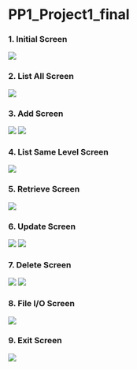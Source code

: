 # PP1_Project1_final
### 1. Initial Screen
<img src='https://github.com/yoomin-hwang/PP1_Project1_final/assets/134265429/f8f38c1c-51b0-4eff-86f7-1bf6f569caf8'>

### 2. List All Screen
<img src='https://github.com/yoomin-hwang/PP1_Project1_final/assets/134265429/88bc1362-5481-4052-bdd6-532845376b24'>

### 3. Add Screen
<img src='https://github.com/yoomin-hwang/PP1_Project1_final/assets/134265429/6fcc6f56-7f8a-436d-9266-f92e6ee9b61b'>
<img src='https://github.com/yoomin-hwang/PP1_Project1_final/assets/134265429/de2fa806-3b4a-41e3-8020-f07ca0061be9'>

### 4. List Same Level Screen
<img src='https://github.com/yoomin-hwang/PP1_Project1_final/assets/134265429/91f6b929-b4e8-449d-8675-f0b2361f17d4'>

### 5. Retrieve Screen
<img src='https://github.com/yoomin-hwang/PP1_Project1_final/assets/134265429/b182e616-6d10-4218-84d2-e317ad2c0f52'>

### 6. Update Screen
<img src='https://github.com/yoomin-hwang/PP1_Project1_final/assets/134265429/c5186c05-f31c-4e1f-a0ad-63847b44937b'>
<img src='https://github.com/yoomin-hwang/PP1_Project1_final/assets/134265429/729a524b-463d-412a-8ffa-365c3c7a48ec'>

### 7. Delete Screen
<img src='https://github.com/yoomin-hwang/PP1_Project1_final/assets/134265429/1b06fee6-e56d-459d-9a48-ec78ee7c2ebe'>
<img src='https://github.com/yoomin-hwang/PP1_Project1_final/assets/134265429/b27d2fdf-8ce7-4e44-83e0-6a915de698f8'>

### 8. File I/O Screen
<img src='https://github.com/yoomin-hwang/PP1_Project1_final/assets/134265429/05dd3114-d9e1-43bb-a51c-e04bdbcce592'>

### 9. Exit Screen
<img src='https://github.com/yoomin-hwang/PP1_Project1_final/assets/134265429/e91632d7-85d2-41a9-8cd9-331072235212'>
